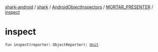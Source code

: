 [shark-android](../../../index.md) / [shark](../../index.md) / [AndroidObjectInspectors](../index.md) / [MORTAR_PRESENTER](index.md) / [inspect](./inspect.md)

# inspect

`fun inspect(reporter: ObjectReporter): `[`Unit`](https://kotlinlang.org/api/latest/jvm/stdlib/kotlin/-unit/index.html)